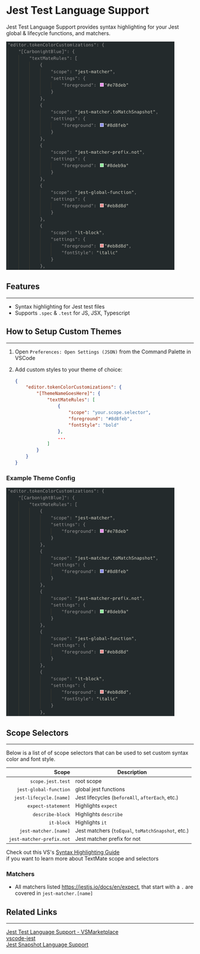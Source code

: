 # Jest Test Language Support

Jest Test Language Support provides syntax highlighting for your Jest global & lifecycle functions, and matchers. 

 ![Example Test Syntax Highlighting](https://raw.githubusercontent.com/dplain90/jest-test-language-support/master/examples/example-theme-config.png)

## Features
-----------

- Syntax highlighting for Jest test files  
- Supports `.spec` & `.test` for JS, JSX, Typescript

## How to Setup Custom Themes 
-----------------------------
 
1. Open ```Preferences: Open Settings (JSON)``` from the Command Palette in VSCode

2. Add custom styles to your theme of choice:
    ```json
    {
        "editor.tokenColorCustomizations": {
            "[ThemeNameGoesHere]": {
                "textMateRules": [
                    {
                        "scope": "your.scope.selector",
                        "foreground": "#8d8feb",
                        "fontStyle": "bold"
                    },
                    ...
                ]
            }
        }
    } 
    ```
 ### Example Theme Config   
 ![Example Theme Config](https://raw.githubusercontent.com/dplain90/jest-test-language-support/master/examples/example-theme-config.png)

## Scope Selectors
------------------

Below is a list of of scope selectors that can be used to set custom syntax color and font style.  

|  Scope                      | Description                                        |
| --------------------------: | ----------------------------------------------     |
|  `scope.jest.test`          | root scope                                         |
|  `jest-global-function`     | global jest functions                              |
|  `jest-lifecycle.[name]`    | Jest lifecycles (`beforeAll`, `afterEach`, etc.)   |
|  `expect-statement`         | Highlights `expect`                                |
|  `describe-block`           | Highlights `describe`                              |
|  `it-block`                 | Highlights `it`                                    |
|  `jest-matcher.[name]`      | Jest matchers (`toEqual`, `toMatchSnapshot`, etc.) |  
|  `jest-matcher-prefix.not`  | Jest matcher prefix for not                        |

Check out this VS's [Syntax Highlighting Guide](https://code.visualstudio.com/api/language-extensions/syntax-highlight-guide)   
if you want to learn more about TextMate scope and selectors 

### Matchers
  - All matchers listed <https://jestjs.io/docs/en/expect>, that start with a `.` are covered in `jest-matcher.[name]` 


## Related Links
----------------
 [Jest Test Language Support - VSMarketplace](https://marketplace.visualstudio.com/items?itemName=dplain.jest-test-language-support)  
 [vscode-jest](https://github.com/jest-community/vscode-jest)  
 [Jest Snapshot Language Support](https://github.com/tlent/jest-snapshot-language-support)  
